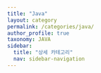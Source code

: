 ```yaml
---
title: "Java"
layout: category
permalink: /categories/java/
author_profile: true
taxonomy: JAVA
sidebar:
  title: "상세 카테고리"
  nav: sidebar-navigation
---
```


